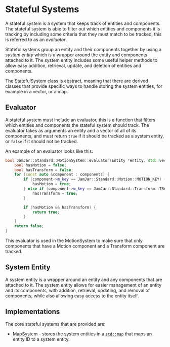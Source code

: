 # Stateful Systems

A stateful system is a system that keeps track of entities and components. The stateful system is able to filter
out which entities and components it is tracking by including some criteria that they must match to be tracked, this
is referred to as an *evaluator*.

Stateful systems group an entity and their components together by using a *system entity* which is a wrapper around
the entity and components attached to it. The system entity includes some useful helper methods to allow easy
addition, retrieval, update, and deletion of entities and components.

The StatefulSystem class is abstract, meaning that there are derived classes that provide specific ways to handle
storing the system entities, for example in a vector, or a map.

## Evaluator

A stateful system must include an evaluator, this is a function that filters which entities and components the
stateful system should track. The evaluator takes as arguments an entity and a vector of all of its components, and
must return `true` if it should be tracked as a system entity, or `false` if it should not be tracked.

An example of an evaluator looks like this:

```c++
bool JamJar::Standard::MotionSystem::evaluator(Entity *entity, std::vector<JamJar::Component *> components) {
    bool hasMotion = false;
    bool hasTransform = false;
    for (const auto &component : components) {
        if (component->m_key == JamJar::Standard::Motion::MOTION_KEY) {
            hasMotion = true;
        } else if (component->m_key == JamJar::Standard::Transform::TRANSFORM_KEY) {
            hasTransform = true;
        }

        if (hasMotion && hasTransform) {
            return true;
        }
    }
    return false;
}
```

This evaluator is used in the MotionSystem to make sure that only components that have a Motion component and a
Transform component are tracked.

## System Entity

A system entity is a wrapper around an entity and any components that are attached to it. The system entity allows
for easier management of an entity and its components, with addition, retrieval, updating, and removal of components,
while also allowing easy access to the entity itself.

## Implementations

The core stateful systems that are provided are:

- MapSystem - stores the system entities in a [`std::map`](https://www.cplusplus.com/reference/map/map/) that maps an
entity ID to a system entity.

